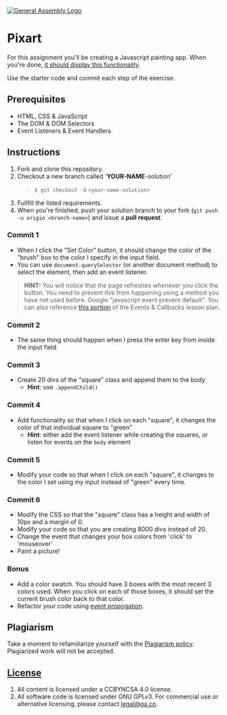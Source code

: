 [![General Assembly Logo](https://camo.githubusercontent.com/1a91b05b8f4d44b5bbfb83abac2b0996d8e26c92/687474703a2f2f692e696d6775722e636f6d2f6b6538555354712e706e67)](https://generalassemb.ly/education/web-development-immersive)

# Pixart

For this assignment you'll be creating a Javascript painting app. When you're done, [it should display this functionality](http://ga-wdi-exercises.github.io/pixart_js/).

Use the starter code and commit each step of the exercise.

## Prerequisites

* HTML, CSS & JavaScript
* The DOM & DOM Selectors
* Event Listeners & Event Handlers

## Instructions

1. Fork and clone this repository.
2. Checkout a new branch called '**YOUR-NAME**-solution'
   > `$ git checkout -b` `<your-name-solution>`
3. Fullfill the listed requirements.
4. When you're finished, push your solution branch to your fork (`git push -u origin <branch-name>`) and issue a **pull request**.

### Commit 1

* When I click the "Set Color" button, it should change the color of the "brush" box to the color I specify in the input field.
* You can use `document.querySelector` (or another document method) to select the element, then add an event listener.

> **HINT:** You will notice that the page refreshes whenever you click the button. You need to prevent this from happening using a method you have not used before. Google "javascript event prevent default". You can also reference [this portion](https://github.com/ga-wdi-lessons/js-events-callbacks#event-defaults-405---410-5-minutes) of the Events & Callbacks lesson plan.

### Commit 2

* The same thing should happen when I press the enter key from inside the input field

### Commit 3

* Create 20 divs of the "square" class and append them to the body
  * **Hint**: use `.appendChild()`

### Commit 4

* Add functionality so that when I click on each "square", it changes the color of that individual square to "green"
  * **Hint**: either add the event listener while creating the squares, or listen for events on the `body` element

### Commit 5

* Modify your code so that when I click on each "square", it changes to the color I set using my input instead of "green" every time.

### Commit 6

* Modify the CSS so that the "square" class has a height and width of 10px and a margin of 0.
* Modify your code so that you are creating 8000 divs instead of 20.
* Change the event that changes your box colors from 'click' to 'mouseover'
* Paint a picture!

### Bonus

* Add a color swatch. You should have 3 boxes with the most recent 3 colors used. When you click on each of those boxes, it should set the current brush color back to that color.
* Refactor your code using [event propogation](https://git.generalassemb.ly/dc-wdi-fundamentals/event-propogation).

## Plagiarism

Take a moment to refamiliarize yourself with the [Plagiarism policy](https://git.generalassemb.ly/DC-WDI/Administrative/blob/master/plagiarism.md). Plagiarized work will not be accepted.

## [License](LICENSE)

1.  All content is licensed under a CC­BY­NC­SA 4.0 license.
1.  All software code is licensed under GNU GPLv3. For commercial use or
    alternative licensing, please contact legal@ga.co.